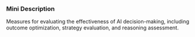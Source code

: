 ### Mini Description

Measures for evaluating the effectiveness of AI decision-making, including outcome optimization, strategy evaluation, and reasoning assessment.
